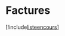 # Factures

[!include[listeencours](factures.listeencours.autogen.md)]










































